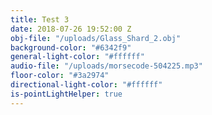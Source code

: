 ```yaml
---
title: Test 3
date: 2018-07-26 19:52:00 Z
obj-file: "/uploads/Glass_Shard_2.obj"
background-color: "#6342f9"
general-light-color: "#ffffff"
audio-file: "/uploads/morsecode-504225.mp3"
floor-color: "#3a2974"
directional-light-color: "#ffffff"
is-pointLightHelper: true
---
```


